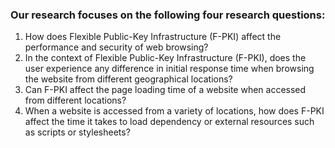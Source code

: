 ### Our research focuses on the following four research questions:


1. How does Flexible Public-Key Infrastructure (F-PKI) affect the performance and security of web browsing?   
2. In the context of Flexible Public-Key Infrastructure (F-PKI), does the user experience any difference in initial response time   when browsing the website from different geographical locations?  
3. Can F-PKI affect the page loading time of a website when accessed from different locations?  
4. When a website is accessed from a variety of locations, how does F-PKI affect the time it takes to load dependency or  external resources such as scripts or stylesheets? 

